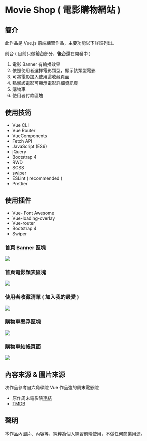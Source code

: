 # Movie Shop ( 電影購物網站 )

## 簡介

此作品是 Vue.js 前端練習作品，主要功能以下詳細列出。

前台 ( 目前只做**前台**部分，**後台**還在開發中 )

1. 電影 Banner 有輪播效果
2. 依照使用者選擇電影類型，顯示該類型電影
3. 可將電影加入使用這收藏頁面
4. 點擊該電影可顯示電影詳細資訊頁
5. 購物車
6. 使用者付款區塊

## 使用技術

- Vue CLI
- Vue Router
- VueComponents
- Fetch API
- JavaScript (ES6)
- jQuery
- Bootstrap 4
- RWD
- SCSS
- swiper
- ESLint ( recommended )
- Prettier

## 使用插件

- Vue- Font Awesome
- Vue-loading-overlay
- Vue-router
- Bootstrap 4
- Swiper

### 首頁 Banner 區塊

![](https://i.imgur.com/urLC6ZS.jpg)

### 首頁電影類表區塊

![](https://i.imgur.com/Z1O5f52.jpg)

### 使用者收藏清單 ( 加入我的最愛 )

![](https://i.imgur.com/wE0X8hk.jpg)

### 購物車懸浮區塊

![](https://i.imgur.com/TsYlQ5V.jpg)

### 購物車結帳頁面

![](https://i.imgur.com/wFlJ8tY.png)

## 內容來源 & 圖片來源

次作品參考自六角學院 Vue 作品強的周末電影院

- 原作周末電影院[連結](https://gx7879.github.io/vue-dashboard-demo/dist/#/)
- [TMDB](https://www.themoviedb.org/?language=zh-TW)

## 聲明

本作品內圖片、內容等，純粹為個人練習前端使用，不做任何商業用途。
